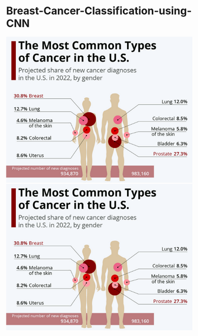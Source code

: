 # Breast-Cancer-Classification-using-CNN


![Types of Cancer:](https://github.com/dear-himanshu/Breast-Cancer-Classification-using-CNN/blob/main/image.png?raw=true
)
![Types of Cancer:](https://github.com/dear-himanshu/Breast-Cancer-Classification-using-CNN/blob/main/image.png?raw=true
)
